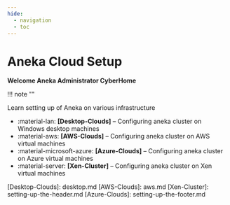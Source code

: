 ```yaml
---
hide:
  - navigation
  - toc
---
```

# Aneka Cloud Setup
**Welcome Aneka Administrator CyberHome** 

!!! note ""

Learn setting up of Aneka on various infrastructure


<div class="grid cards" markdown>

- :material-lan:  __[Desktop-Clouds]__ – Configuring aneka cluster on Windows desktop machines
- :material-aws: __[AWS-Clouds]__ – Configuring aneka cluster on AWS virtual machines 
- :material-microsoft-azure:  __[Azure-Clouds]__ – Configuring aneka cluster on Azure virtual machines
- :material-server:  __[Xen-Cluster]__ – Configuring aneka cluster on Xen virtual machines

</div>
  [Desktop-Clouds]: desktop.md
  [AWS-Clouds]: aws.md
  [Xen-Cluster]: setting-up-the-header.md
  [Azure-Clouds]: setting-up-the-footer.md
